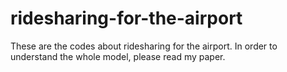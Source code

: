 # ridesharing-for-the-airport
These are the codes about ridesharing for the airport. In order to understand the whole model, please read my paper.
